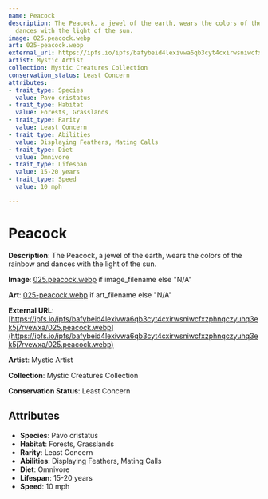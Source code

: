 ```yaml
---
name: Peacock
description: The Peacock, a jewel of the earth, wears the colors of the rainbow and
  dances with the light of the sun.
image: 025.peacock.webp
art: 025-peacock.webp
external_url: https://ipfs.io/ipfs/bafybeid4lexivwa6qb3cyt4cxirwsniwcfxzphnqczyuhq3ek5j7rvewxa/025.peacock.webp
artist: Mystic Artist
collection: Mystic Creatures Collection
conservation_status: Least Concern
attributes:
- trait_type: Species
  value: Pavo cristatus
- trait_type: Habitat
  value: Forests, Grasslands
- trait_type: Rarity
  value: Least Concern
- trait_type: Abilities
  value: Displaying Feathers, Mating Calls
- trait_type: Diet
  value: Omnivore
- trait_type: Lifespan
  value: 15-20 years
- trait_type: Speed
  value: 10 mph

---
```


# Peacock

**Description**: The Peacock, a jewel of the earth, wears the colors of the rainbow and dances with the light of the sun.

**Image**: [025.peacock.webp](./025.peacock.webp) if image_filename else "N/A"

**Art**: [025-peacock.webp](./025-peacock.webp) if art_filename else "N/A"

**External URL**: [https://ipfs.io/ipfs/bafybeid4lexivwa6qb3cyt4cxirwsniwcfxzphnqczyuhq3ek5j7rvewxa/025.peacock.webp](https://ipfs.io/ipfs/bafybeid4lexivwa6qb3cyt4cxirwsniwcfxzphnqczyuhq3ek5j7rvewxa/025.peacock.webp)

**Artist**: Mystic Artist

**Collection**: Mystic Creatures Collection

**Conservation Status**: Least Concern

## Attributes
- **Species**: Pavo cristatus
- **Habitat**: Forests, Grasslands
- **Rarity**: Least Concern
- **Abilities**: Displaying Feathers, Mating Calls
- **Diet**: Omnivore
- **Lifespan**: 15-20 years
- **Speed**: 10 mph
